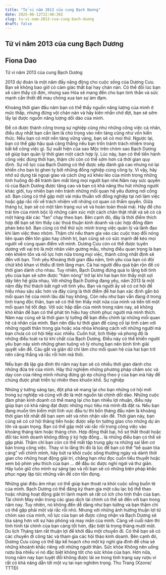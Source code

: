 ```yaml
---
title: "Tử vi năm 2013 của cung Bạch Dương"
date: 2025-06-12T22:40:39Z
slug: tu-vi-nam-2013-cua-cung-bach-duong
draft: false
---
```


## Tử vi năm 2013 của cung Bạch Dương

## Fiona Dao

Tử vi năm 2013 của cung Bạch Dương​

 
2013 dự đoán là một năm đầy năng động cho cuộc sống của Dương Cưu. Bạn sẽ không bao giờ có cảm giác thất bại hay chán nản. Có thể đôi lúc bạn sẽ cảm thấy cô đơn, nhưng sao Hỏa sẽ mang đến cho bạn tinh thần và sức mạnh cần thiết để mau chóng xua tan sự ảm đạm.

Khoảng thời gian đầu năm bạn có thể thấy nguồn năng lượng của mình ở mức thấp, nhưng đừng vội chán nản và hãy kiên nhẫn chờ đợi, bạn sẽ sớm lấy lại được nguồn năng lượng dồi dào của mình. 

Để có được thành công trong sự nghiệp cũng như những công việc cá nhân, điều duy nhất bạn cần làm là chú trọng vào nền tảng cũng như vốn kiến thức. Nếu bạn có một nền tảng vững vàng, bạn sẽ có mọi thứ. Ngược lại, bạn có thể gặp hậu quả căng thẳng nếu bạn trốn tránh trách nhiệm trong bất kể công việc gì.
Sự xuất hiện của sao Mộc trên chòm sao Bạch Dương sẽ giúp bạn quản lý thời gian một cách hợp lý. Lúc này, bạn có thể tiến hành công việc đúng thời hạn, thậm chí còn có thể sớm hơn cả thời gian quy định. Sự nỗ lực của Bạch Dương có thể được sếp đánh giá cao nhưng nó lại khiến cho bạn bị ghen tỵ bởi những đồng nghiệp cùng công ty. Vì vậy, hãy nhớ sử dụng tài ngoại giao và cách ứng xử khéo léo của mình trong những tình huống đó để tránh làm mất lòng mọi người bạn nhé.
 ​Năm nay sức quyến rũ của Bạch Dương được tăng cao và bạn có khả năng thu hút những người khác giới, tuy nhiên bạn nên tránh những mối quan hệ yêu đương nơi công sở. Bạn cũng có thể gặp một vài mâu thuẫn với đồng nghiệp tại nơi làm việc hoặc gặp rắc rối về trách nhiệm với những cơ quan có thẩm quyền.
Giữa tháng tư, bạn sẽ có một tâm trạng vui vẻ và hoàn toàn thoải mái. Hãy để cho trái tim của mình bộc lộ những cảm xúc một cách chân thật nhất và sẽ có cả một hàng dài các “fan” chạy theo bạn. Bên cạnh đó, đây là thời điểm thích hợp để bạn sẽ tìm thấy các thoả thuận kinh doanh và các hợp đồng đàm phán béo bở. Bạn cũng có thể thử sức mình trong việc quản lý và lãnh đạo khi làm việc theo nhóm. 
Thậm chí nếu tham gia vào các cuộc trao đổi nóng liên quan đến tôn giáo hay chính trị, bạn cũng sẽ có sức mạnh để kéo mọi người về cùng quan điểm với mình. Dương Cưu còn có thể được tuyên dương với vai trò là một nhân viên gương mẫu, nhưng điều quan trọng là bạn nên khiêm tốn và nỗ lực hơn nữa trong mọi việc, thành công nhất định sẽ đến với bạn.
Tình yêu
Khoảng thời gian đầu năm, tình yêu của bạn có đôi chút khô khan vì thiếu đi tính lãng mạn. Cả hai người đều quá bận rộn để có thời gian dành cho nhau. Tuy nhiên, Bạch Dương đừng quá lo lắng bởi tình yêu của bạn sẽ sớm được “hâm nóng” trở lại khi hai bạn tìm thấy một sợi dây liên hệ giữa nhau.
Với những Bạch Dương đang yêu, năm 2013 là một năm đầy thử thách bất ngờ với tình yêu. Bạn và người ấy sẽ có cơ hội để hiểu nhau sâu sắc hơn và đây cũng là thời điểm để hai bạn xác định gắn bó mối quan hệ của mình lâu dài hay không. Còn nếu như bạn vẫn đang ở trong tình trạng độc thân, bạn sẽ có thể tìm thấy một nửa của mình và tiến tới một mối quan hệ tốt đẹp. Với sức hấp dẫn của mình trong năm nay, sẽ không khó khăn để bạn có thể phát tín hiệu hay chinh phục người mà mình thích.
Năm nay cũng sẽ là thời gian lý tưởng để bạn điều chỉnh lại những mối quan hệ cá nhân của mình. Bạn nên đầu tư thời gian để củng cố lại tình cảm với những người thân trong gia hoặc xóa nhòa khoảng cách với những người mà bạn chưa có cơ hội tiếp xúc nhiều.
Cuốn hút, lịch thiệp và phong độ là những điều toát ra từ khí chất của Bạch Dương. Điều này có thể khiến người yêu bạn nảy sinh những ghen tuông vô lý nhưng bạn nên bình tĩnh giải quyết vấn đề. Cáu gắt và giận dữ chỉ làm cho mối quan hệ của hai bạn trở nên căng thẳng và rắc rối hơn mà thôi. 

Nếu bạn đã lập gia đình thì năm nay bạn sẽ có nhiều thời gian dành cho những đứa trẻ của mình. Hãy thử nghiệm những phương pháp chăm sóc và dạy con của riêng mình nhưng đừng gò ép chúng theo ý của bạn mà hãy để chúng được phát triển tự nhiên theo khuôn khổ.
Sự nghiệp

 ​Những ý tưởng sáng tạo, đột phá sẽ mang lại cho bạn những cơ hội mới trong sự nghiệp và cùng với đó là một nguồn tài chính dồi dào. Những cuộc đàm phán kinh doanh có thể mang lại cho bạn nhiều lợi nhuận, điều này giúp bạn có khả năng đạt được những mục tiêu mà mình đã đặt ra.
Nếu bạn đang muốn tìm kiếm một lĩnh vực đầu tư thì bốn tháng đầu năm là khoảng thời gian tốt nhất để bạn xem xét và nhìn nhận vấn đề. Thời gian này, bạn cũng sẽ có cơ hội thăng tiến hoặc được sếp tin tưởng giao cho những dự án lớn và quan trọng.
Bạn có thể gặp một vài rắc rối trong công việc vào khoảng tháng tám hoặc tháng chín. Hợp đồng thất bại, hồ sơ thất thoát hoặc đối tác kinh doanh không đồng ý ký hợp đồng… là những điều bạn có thể sẽ gặp phải. Thậm chí bạn còn có thể mất tập trung gây ra những sai lầm cơ bản trong công việc. 
Thay vì lo lắng thì đó là lúc để bạn có thể “bế quan tỏa cảng” với chính mình, hãy bứt ra khỏi cuộc sống thường ngày và dành thời gian cho những hoạt động giải trí, chẳng hạn như đọc cuốn tiểu thuyết hoặc xem bộ phim yêu thích của bạn ... để đầu óc được nghỉ ngơi và thư giãn. Hãy luôn giữ cho mình sự sáng tạo và rồi bạn sẽ có những biện pháp khắc phục ngay lập tức những vấn đề còn tồn đọng. 

Những giai điệu âm nhạc có thể giúp bạn thoát ra khỏi cuộc sống buồn tẻ của mình. Bạch Dương có thể đăng ký tham gia một câu lạc bộ thể thao hoặc những hoạt động giải trí lành mạnh sẽ rất có ích cho tinh thần của bạn.
Tài chính
May mắn trong các giao dịch tài chính có thể sẽ đến với bạn trong năm nay. Tuy nhiên, nó không đến dễ dàng như bạn tưởng và bạn thậm chí có thể gặp phải một vài rắc rối nhỏ. Nhưng với những ảnh hưởng thuận lợi từ chòm sao của mình, nỗ lực của bạn sẽ được công nhận và Bạch Dương sẽ tỏa sáng hơn với sự hào phóng và may mắn của mình. Càng về cuối năm thì tình hình tài chính của bạn càng tốt hơn, đặc biệt là trong tháng mười một.
Du lịch
Tháng tám rất thuận lợi để khởi đầu một chuyến đi. Có thể bạn sẽ có các chuyến đi công tác và tham gia các hội thảo kinh doanh. Bên cạnh đó, Dương Cưu cũng có thể lập kế hoạch cho một kỳ nghỉ gia đình để chia sẻ những khoảnh khắc riêng với những người thân.
Sức khỏe
Không nên uống rượu bia nhiều vì nó đặc biệt không tốt cho sức khỏe của bạn. Hơn nữa, trong năm nay bạn tuyệt đối không được lái xe trong tình trạng say rượu vì rất có khả năng dẫn tới một vụ tai nạn nghiêm trọng.
Thu Trang (Xzone/ TTTĐ)​
